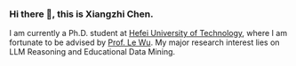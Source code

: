 ### Hi there 👋, this is Xiangzhi Chen.

I am currently a Ph.D. student at [Hefei University of Technology](https://www.hfut.edu.cn), where I am fortunate to be advised by [Prof. Le Wu](https://le-wu.com). My major research interest lies on LLM Reasoning and Educational Data Mining.

